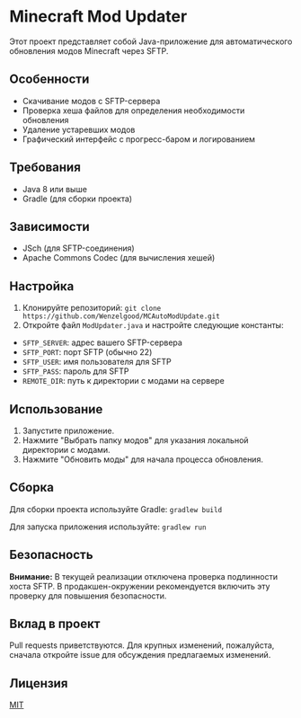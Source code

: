 # Minecraft Mod Updater

Этот проект представляет собой Java-приложение для автоматического обновления модов Minecraft через SFTP.

## Особенности

- Скачивание модов с SFTP-сервера
- Проверка хеша файлов для определения необходимости обновления
- Удаление устаревших модов
- Графический интерфейс с прогресс-баром и логированием

## Требования

- Java 8 или выше
- Gradle (для сборки проекта)

## Зависимости

- JSch (для SFTP-соединения)
- Apache Commons Codec (для вычисления хешей)

## Настройка

1. Клонируйте репозиторий:
`git clone https://github.com/Wenzelgood/MCAutoModUpdate.git`
2. Откройте файл `ModUpdater.java` и настройте следующие константы:
- `SFTP_SERVER`: адрес вашего SFTP-сервера
- `SFTP_PORT`: порт SFTP (обычно 22)
- `SFTP_USER`: имя пользователя для SFTP
- `SFTP_PASS`: пароль для SFTP
- `REMOTE_DIR`: путь к директории с модами на сервере

## Использование

1. Запустите приложение.
2. Нажмите "Выбрать папку модов" для указания локальной директории с модами.
3. Нажмите "Обновить моды" для начала процесса обновления.

## Сборка

Для сборки проекта используйте Gradle: `gradlew build`

Для запуска приложения используйте: `gradlew run`

## Безопасность

**Внимание:** В текущей реализации отключена проверка подлинности хоста SFTP. В продакшен-окружении рекомендуется включить эту проверку для повышения безопасности.

## Вклад в проект

Pull requests приветствуются. Для крупных изменений, пожалуйста, сначала откройте issue для обсуждения предлагаемых изменений.

## Лицензия

[MIT](https://choosealicense.com/licenses/mit/)
